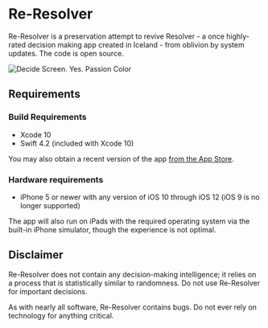 # Re-Resolver

Re-Resolver is a preservation attempt to revive Resolver - a once highly-rated decision making app created in Iceland - from oblivion by system updates. The code is open source.

![Decide Screen. Yes. Passion Color](docs/images/ocean_menu.png)

## Requirements

### Build Requirements
- Xcode 10
- Swift 4.2 (included with Xcode 10)

You may also obtain a recent version of the app [from the App Store](https://itunes.apple.com/us/app/reresolver/id1137642671?mt=8).

### Hardware requirements

- iPhone 5 or newer with any version of iOS 10 through iOS 12 (iOS 9 is no longer supported)

The app will also run on iPads with the required operating system via the built-in iPhone simulator, though the experience is not optimal.

## Disclaimer

Re-Resolver does not contain any decision-making intelligence; it relies on a process that is statistically similar to randomness. Do not use Re-Resolver for important decisions.

As with nearly all software, Re-Resolver contains bugs. Do not ever rely on technology for anything critical.

